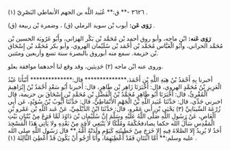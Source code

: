٣٦٢٦ -** ق:** عُبَيد اللَّه بن الجهم الأنماطي البَصْرِيّ (١) .

**رَوَى عَن:** أيوب بْن سويد الرملي (ق) ، وضمرة بْن ربيعة (ق) .

**رَوَى عَنه:** ابْن ماجه، وأبو روق أحمد بْن مُحَمَّد بْن بَكْر الهزاني، وأَبُو عَرُوبَة الحسين بْن مُحَمَّد الحراني، وأَبُو الْعَبَّاس مُحَمَّد بْن أَحْمَد بْن سُلَيْمان الهروي، وأبو بكر مُحَمَّد بْن إِسْحَاق بْن خزيمة. سمع منه أبوروق بالبصرة سنة تسع وأربعين ومئتين.

وروى عنه ابْن ماجه (٢) حَدِيثين، وقد وقع لنا أحدهما موافقة بعلو.

أخبرنا بِهِ أَحْمَدُ بْنُ هِبَةِ اللَّهِ بْنِ أَحْمَدَ،************** قال:************** أَنْبَأَنَا عَبْدُ الْعَزِيزِ بْنُ مُحَمَّدٍ الهروي، قال: أَخْبَرَنَا زَاهِر بْن طَاهِرٍ، قال: أَخبرنا أَبُو سَعْدٍ أَحْمَدُ بْنُ إِبْرَاهِيمَ الْمُقْرِئُ، قال: أَخْبَرَنَا أَبُو طَاهِرٍ مُحَمَّدُ بْنُ الْفَضْلِ بْنِ مُحَمَّدِ بْن إِسْحَاقَ بن خزيمة، قال اخبرني جَدِّي، قال: حَدَّثَنَا عُبَيد اللَّهِ بْنُ الْجَهْمِ الأَنْمَاطِيُّ، قال: حَدَّثَنَا أَيُّوبُ بْنُ سُوَيْدٍ، عَن أَبِي زُرْعَةَ السِّيبَانِيِّ (٣) يَحْيَى بْنِ أَبي عَمْرو، قال: حَدَّثَنَا ابْنُ الدَّيْلَمِيِّ، عَنْ عَبد اللَّهِ بْن عَمْرو بْنِ الْعَاصِ، عَنْ رَسُولِ اللَّهِ صَلَّى اللَّهُ عَلَيْهِ وسَلَّمَ إِنَّ سُلَيْمان بْنَ دَاوُدَ لَمَّا فَرَغَ مِنْ بُنْيَانِ بَيْتِ الْمَقْدِسِ سَأَلَ الله حكما يصادفحُكْمَهُ ومُلْكًا لا يَنْبَغِي لأَحَدٍ مِنْ بَعْدِهِ ولا يَأْتِي هَذَا الْمَسْجِدَ أَحَدٌ لا يُرِيدُ إِلا الصَّلاةَ فِيهِ إِلا خَرَجَ مِنْ خَطِيئَتِهِ كَيَوْمِ ولَدَتْهُ أُمُّهُ.** قال رَسُول اللَّهِ صلى الله عليه وسلم:** أَمَّا اثْنَتَانِ فَقَدْ أُعْطِيَهِمَا، وأَنَا أَرْجُو أَنْ يَكُونَ قَدْ أُعْطِيَ الثَّالِثَةَ (١) .